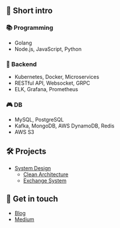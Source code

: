 ## 👋 **Short intro**

### 📚 Programming

- Golang
- Node.js, JavaScript, Python

### 🔧 Backend

- Kubernetes, Docker, Microservices
- RESTful API, Websocket, GRPC
- ELK, Grafana, Prometheus

### 🎮 DB

- MySQL, PostgreSQL
- Kafka, MongoDB, AWS DynamoDB, Redis
- AWS S3

## 🛠️ **Projects**

* [System Design](https://github.com/superj80820/system-design)
  * [Clean Architecture](https://blog.messfar.com/golang-%E7%B3%BB%E7%B5%B1%E8%A8%AD%E8%A8%88#f3f6d329435d4bceb50ec37bb4c36984)
  * [Exchange System](https://blog.messfar.com/golang-%E7%B3%BB%E7%B5%B1%E8%A8%AD%E8%A8%88#11d29f38617742a197259aa928ce8a0f)

## 🏀 **Get in touch**

- [Blog](https://blog.messfar.com)
- [Medium](https://medium.com/髒桶子)
